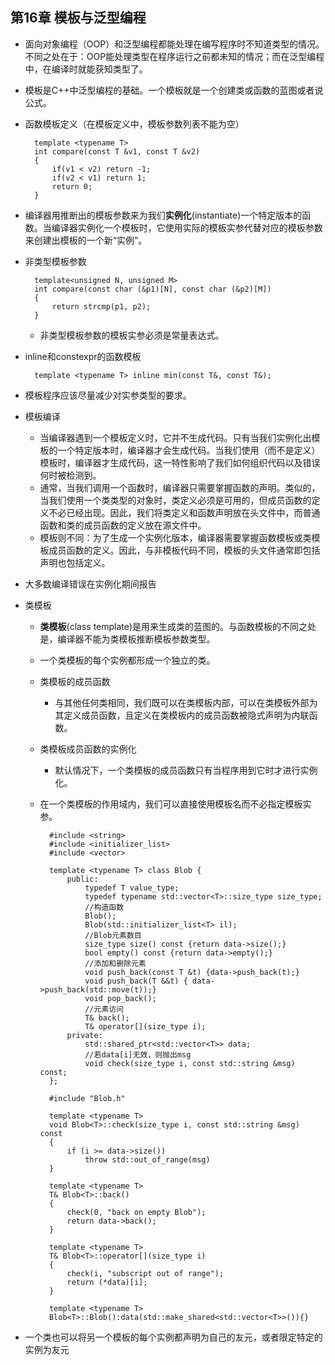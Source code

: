 ## 第16章 模板与泛型编程
- 面向对象编程（OOP）和泛型编程都能处理在编写程序时不知道类型的情况。不同之处在于：OOP能处理类型在程序运行之前都未知的情况；而在泛型编程中，在编译时就能获知类型了。
- 模板是C++中泛型编程的基础。一个模板就是一个创建类或函数的蓝图或者说公式。
- 函数模板定义（在模板定义中，模板参数列表不能为空）

		template <typename T>
        int compare(const T &v1, const T &v2)
        {
        	if(v1 < v2) return -1;
            if(v2 < v1) return 1;
            return 0;
        }
- 编译器用推断出的模板参数来为我们**实例化**(instantiate)一个特定版本的函数。当编译器实例化一个模板时，它使用实际的模板实参代替对应的模板参数来创建出模板的一个新“实例”。
- 非类型模板参数

		template<unsigned N, unsigned M> 
		int compare(const char (&p1)[N], const char (&p2)[M])
		{
			return strcmp(p1, p2);
		}
	- 非类型模板参数的模板实参必须是常量表达式。
- inline和constexpr的函数模板

		template <typename T> inline min(const T&, const T&);
- 模板程序应该尽量减少对实参类型的要求。
- 模板编译
	- 当编译器遇到一个模板定义时，它并不生成代码。只有当我们实例化出模板的一个特定版本时，编译器才会生成代码。当我们使用（而不是定义）模板时，编译器才生成代码，这一特性影响了我们如何组织代码以及错误何时被检测到。
	- 通常，当我们调用一个函数时，编译器只需要掌握函数的声明。类似的，当我们使用一个类类型的对象时，类定义必须是可用的，但成员函数的定义不必已经出现。因此，我们将类定义和函数声明放在头文件中，而普通函数和类的成员函数的定义放在源文件中。
	- 模板则不同：为了生成一个实例化版本，编译器需要掌握函数模板或类模板成员函数的定义。因此，与非模板代码不同，模板的头文件通常即包括声明也包括定义。
- 大多数编译错误在实例化期间报告
- 类模板
	- **类模板**(class template)是用来生成类的蓝图的。与函数模板的不同之处是，编译器不能为类模板推断模板参数类型。 
	- 一个类模板的每个实例都形成一个独立的类。
	- 类模板的成员函数
		- 与其他任何类相同，我们既可以在类模板内部，可以在类模板外部为其定义成员函数，且定义在类模板内的成员函数被隐式声明为内联函数。
	- 类模板成员函数的实例化
		- 默认情况下，一个类模板的成员函数只有当程序用到它时才进行实例化。
	- 在一个类模板的作用域内，我们可以直接使用模板名而不必指定模板实参。

			#include <string>
	        #include <initializer_list>
			#include <vector>
	        
	        template <typename T> class Blob {
	            public:
	                typedef T value_type;
	                typedef typename std::vector<T>::size_type size_type;
	                //构造函数
	                Blob();
	                Blob(std::initializer_list<T> il);
	                //Blob元素数目
	                size_type size() const {return data->size();}
	                bool empty() const {return data->empty();}
	                //添加和删除元素
	                void push_back(const T &t) {data->push_back(t);}
	                void push_back(T &&t) { data->push_back(std::move(t));}
	                void pop_back();
	                //元素访问
	                T& back();
	                T& operator[](size_type i);
	            private:
	                std::shared_ptr<std::vector<T>> data;
	                //若data[i]无效，则抛出msg
	                void check(size_type i, const std::string &msg) const;
	        };
	        
	        #include "Blob.h"
	
	        template <typename T>
	        void Blob<T>::check(size_type i, const std::string &msg) const 
	        {
	            if (i >= data->size())
	                throw std::out_of_range(msg)
	        }
	
	        template <typename T> 
	        T& Blob<T>::back()
	        {
	            check(0, "back on empty Blob");
	            return data->back();
	        }
	
	        template <typename T>
	        T& Blob<T>::operator[](size_type i)
	        {
	            check(i, "subscript out of range");
	            return (*data)[i];
	        }
	
	        template <typename T> 
	        Blob<T>::Blob():data(std::make_shared<std::vector<T>>()){}
- 一个类也可以将另一个模板的每个实例都声明为自己的友元，或者限定特定的实例为友元

